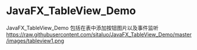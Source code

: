 # JavaFX_TableView_Demo
JavaFX_TableView_Demo 
包括在表中添加按钮图片以及事件监听
https://raw.githubusercontent.com/sitaluo/JavaFX_TableView_Demo/master/images/tableview1.png